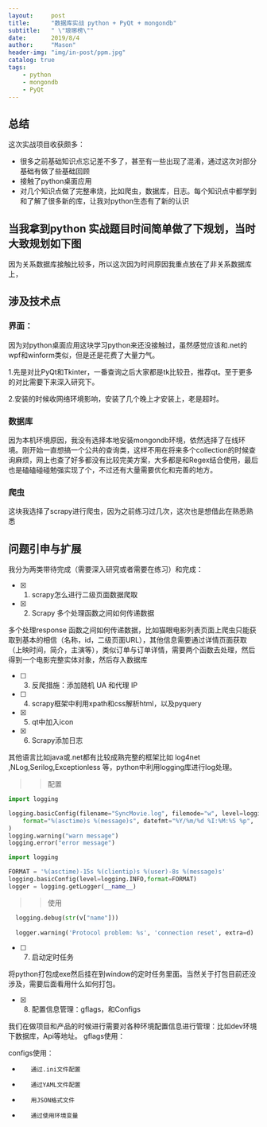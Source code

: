 ```yaml
---
layout:     post
title:      "数据库实战 python + PyQt + mongondb"
subtitle:   " \"琅琊榜\""
date:       2019/8/4
author:     "Mason"
header-img: "img/in-post/ppm.jpg"
catalog: true
tags:
    - python    
    - mongondb
    - PyQt
---
```



## 总结

这次实战项目收获颇多：
- 很多之前基础知识点忘记差不多了，甚至有一些出现了混淆，通过这次对部分基础有做了些基础回顾
- 接触了python桌面应用
- 对几个知识点做了完整串烧，比如爬虫，数据库，日志。每个知识点中都学到和了解了很多新的库，让我对python生态有了新的认识



## 当我拿到python 实战题目时间简单做了下规划，当时大致规划如下图


因为关系数据库接触比较多，所以这次因为时间原因我重点放在了非关系数据库上，

## 涉及技术点
### 界面：
因为对python桌面应用这块学习python来还没接触过，虽然感觉应该和.net的wpf和winform类似，但是还是花费了大量力气。

1.先是对比PyQt和Tkinter，一番查询之后大家都是tk比较丑，推荐qt。至于更多的对比需要下来深入研究下。

2.安装的时候收网络环境影响，安装了几个晚上才安装上，老是超时。

### 数据库

因为本机环境原因，我没有选择本地安装mongondb环境，依然选择了在线环境。刚开始一直想搞一个公共的查询类，这样不用在将来多个collection的时候查询麻烦，网上也查了好多都没有比较完美方案，大多都是和Regex结合使用，最后也是磕磕碰碰勉强实现了个，不过还有大量需要优化和完善的地方。

### 爬虫

这块我选择了scrapy进行爬虫，因为之前练习过几次，这次也是想借此在熟悉熟悉

## 问题引申与扩展
我分为两类带待完成（需要深入研究或者需要在练习）和完成：
- [x] 1. scrapy怎么进行二级页面数据爬取


- [x] 2. Scrapy 多个处理函数之间如何传递数据

多个处理response 函数之间如何传递数据，比如猫眼电影列表页面上爬虫只能获取到基本的相信（名称，id，二级页面URL），其他信息需要通过详情页面获取（上映时间，简介，主演等），类似订单与订单详情，需要两个函数去处理，然后得到一个电影完整实体对象，然后存入数据库

- [ ] 3. 反爬措施：添加随机 UA 和代理 IP


- [ ] 4. scrapy框架中利用xpath和css解析html，以及pyquery


- [x] 5. qt中加入icon


- [x] 6. Scrapy添加日志

 其他语言比如java或.net都有比较成熟完整的框架比如 log4net ,NLog,Serilog,Exceptionless 等，python中利用logging库进行log处理。
 
>> 配置
```py
import logging

logging.basicConfig(filename="SyncMovie.log", filemode="w", level=logging.DEBUG,
    format="%(asctime)s %(message)s", datefmt="%Y/%m/%d %I:%M:%S %p",
)
logging.warning("warn message")
logging.error("error message")
```

```py
import logging

FORMAT = '%(asctime)-15s %(clientip)s %(user)-8s %(message)s'
logging.basicConfig(level=logging.INFO,format=FORMAT)
logger = logging.getLogger(__name__)

```

>> 使用

```py
  logging.debug(str(v["name"]))
  
  logger.warning('Protocol problem: %s', 'connection reset', extra=d)
```

- [ ] 7. 启动定时任务

将python打包成exe然后挂在到window的定时任务里面。当然关于打包目前还没涉及，需要后面看用什么如何打包。

- [x] 8. 配置信息管理：gflags，和Configs

我们在做项目和产品的时候进行需要对各种环境配置信息进行管理：比如dev环境下数据库，Api等地址。
gflags使用：

configs使用：
-        通过.ini文件配置
-        通过YAML文件配置
-        用JSON格式文件
-        通过使用环境变量
